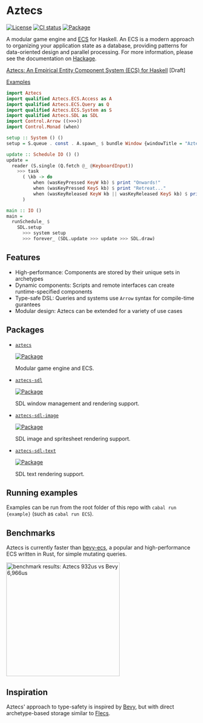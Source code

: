# Aztecs

[![License](https://img.shields.io/badge/license-BSD3-blue.svg)](https://github.com/matthunz/aztecs/blob/main/LICENSE)
[![CI status](https://github.com/matthunz/aztecs/actions/workflows/ci.yml/badge.svg)](https://github.com/matthunz/aztecs/actions)
[![Package](https://img.shields.io/hackage/v/aztecs.svg)](https://hackage.haskell.org/package/aztecs)

A modular game engine and [ECS](https://en.wikipedia.org/wiki/Entity_component_system) for Haskell.
An ECS is a modern approach to organizing your application state as a database,
providing patterns for data-oriented design and parallel processing.
For more information, please see the documentation on [Hackage](https://hackage.haskell.org/package/aztecs/).

[Aztecs: An Empirical Entity Component System (ECS) for Haskell](https://github.com/matthunz/paper) [Draft]

[Examples](https://github.com/matthunz/aztecs/tree/main/examples)

```hs
import Aztecs
import qualified Aztecs.ECS.Access as A
import qualified Aztecs.ECS.Query as Q
import qualified Aztecs.ECS.System as S
import qualified Aztecs.SDL as SDL
import Control.Arrow ((>>>))
import Control.Monad (when)

setup :: System () ()
setup = S.queue . const . A.spawn_ $ bundle Window {windowTitle = "Aztecs"}

update :: Schedule IO () ()
update =
  reader (S.single (Q.fetch @_ @KeyboardInput))
    >>> task
      ( \kb -> do
          when (wasKeyPressed KeyW kb) $ print "Onwards!"
          when (wasKeyPressed KeyS kb) $ print "Retreat..."
          when (wasKeyReleased KeyW kb || wasKeyReleased KeyS kb) $ print "Halt!"
      )

main :: IO ()
main =
  runSchedule_ $
    SDL.setup
      >>> system setup
      >>> forever_ (SDL.update >>> update >>> SDL.draw)
```

## Features

- High-performance: Components are stored by their unique sets in archetypes
- Dynamic components: Scripts and remote interfaces can create runtime-specified components
- Type-safe DSL: Queries and systems use `Arrow` syntax for compile-time gurantees
- Modular design: Aztecs can be extended for a variety of use cases

## Packages

- [`aztecs`](https://github.com/matthunz/aztecs/blob/main/packages/aztecs)

  [![Package](https://img.shields.io/hackage/v/aztecs.svg)](https://hackage.haskell.org/package/aztecs)

  Modular game engine and ECS.

- [`aztecs-sdl`](https://github.com/matthunz/aztecs/blob/main/packages/aztecs-sdl)

  [![Package](https://img.shields.io/hackage/v/aztecs-sdl.svg)](https://hackage.haskell.org/package/aztecs-sdl)

  SDL window management and rendering support.

- [`aztecs-sdl-image`](https://github.com/matthunz/aztecs/blob/main/packages/aztecs-sdl-image)

  [![Package](https://img.shields.io/hackage/v/aztecs-sdl-image.svg)](https://hackage.haskell.org/package/aztecs-sdl-image)

  SDL image and spritesheet rendering support.

- [`aztecs-sdl-text`](https://github.com/matthunz/aztecs/blob/main/packages/aztecs-sdl-text)

  [![Package](https://img.shields.io/hackage/v/aztecs-sdl-text.svg)](https://hackage.haskell.org/package/aztecs-sdl-text)

  SDL text rendering support.

## Running examples

Examples can be run from the root folder of this repo with `cabal run {example}` (such as `cabal run ECS`).

## Benchmarks

Aztecs is currently faster than [bevy-ecs](https://github.com/bevyengine/bevy/), a popular and high-performance ECS written in Rust, for simple mutating queries.

<img alt="benchmark results: Aztecs 932us vs Bevy 6,966us" width=300 src="https://github.com/user-attachments/assets/d4b52548-0d68-428b-85d6-019428ecc0d0" />

## Inspiration

Aztecs' approach to type-safety is inspired by [Bevy](https://github.com/bevyengine/bevy/),
but with direct archetype-based storage similar to [Flecs](https://github.com/SanderMertens/flecs).
